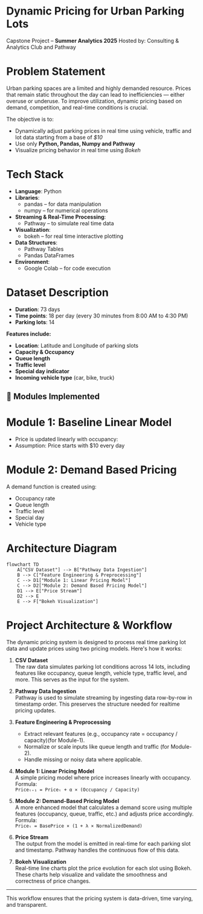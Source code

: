 # Dynamic Pricing for Urban Parking Lots

Capstone Project – **Summer Analytics 2025**
Hosted by: Consulting & Analytics Club and Pathway

# Problem Statement

Urban parking spaces are a limited and highly demanded resource. Prices that remain static
throughout the day can lead to inefficiencies — either overuse or underuse.
To improve utilization, dynamic pricing based on demand, competition, and real-time
conditions is crucial.

The objective is to:

- Dynamically adjust parking prices in real time using vehicle, traffic and lot data starting from a base of *$10*
- Use only **Python, Pandas, Numpy and Pathway**
- Visualize pricing behavior in real time using *Bokeh*


# Tech Stack

- **Language**: Python  
- **Libraries**: 
  - pandas – for data manipulation  
  - numpy – for numerical operations  
- **Streaming & Real-Time Processing**: 
  - Pathway – to simulate real time data  
- **Visualization**: 
  - bokeh – for real time interactive plotting  
- **Data Structures**: 
  - Pathway Tables  
  - Pandas DataFrames
- **Environment**: 
  - Google Colab – for code execution



# Dataset Description

- **Duration**: 73 days  
- **Time points**: 18 per day (every 30 minutes from 8:00 AM to 4:30 PM)  
- **Parking lots**: 14

**Features include:**
- **Location**: Latitude and Longitude of parking slots
- **Capacity & Occupancy**
- **Queue length**
- **Traffic level**
- **Special day indicator**
- **Incoming vehicle type** (car, bike, truck)



## 🧠 Modules Implemented

# Module 1: Baseline Linear Model
- Price is updated linearly with occupancy:
- Assumption: Price starts with $10 every day


# Module 2: Demand Based Pricing

A demand function is created using:
- Occupancy rate
- Queue length
- Traffic level
- Special day
- Vehicle type


# Architecture Diagram

```mermaid
flowchart TD
    A["CSV Dataset"] --> B["Pathway Data Ingestion"]
    B --> C["Feature Engineering & Preprocessing"]
    C --> D1["Module 1: Linear Pricing Model"]
    C --> D2["Module 2: Demand Based Pricing Model"]
    D1 --> E["Price Stream"]
    D2 --> E
    E --> F["Bokeh Visualization"]
```




# Project Architecture & Workflow

The dynamic pricing system is designed to process real time parking lot data and update prices using two pricing models. Here's how it works:

1. **CSV Dataset**  
   The raw data simulates parking lot conditions across 14 lots, including features like occupancy, queue length, vehicle type, traffic level, and more. This serves as the input for the system.

2. **Pathway Data Ingestion**  
   Pathway is used to simulate streaming by ingesting data row-by-row in timestamp order. This preserves the structure needed for realtime pricing updates.

3. **Feature Engineering & Preprocessing**  
   - Extract relevant features (e.g., occupancy rate = occupancy / capacity)(for Module-1).
   - Normalize or scale inputs like queue length and traffic (for Module-2).
   - Handle missing or noisy data where applicable.

4. **Module 1: Linear Pricing Model**  
   A simple pricing model where price increases linearly with occupancy.  
   Formula:  
   `Priceₜ₊₁ = Priceₜ + α × (Occupancy / Capacity)`

5. **Module 2: Demand-Based Pricing Model**  
   A more enhanced model that calculates a demand score using multiple features (occupancy, queue, traffic, etc.) and adjusts price accordingly.  
   Formula:  
   `Priceₜ = BasePrice × (1 + λ × NormalizedDemand)`

6. **Price Stream**  
   The output from the model is emitted in real-time for each parking slot and timestamp. Pathway handles the continuous flow of this data.

7. **Bokeh Visualization**  
   Real-time line charts plot the price evolution for each slot using Bokeh. These charts help visualize and validate the smoothness and correctness of price changes.

---

This workflow ensures that the pricing system is data-driven, time varying, and transparent.


